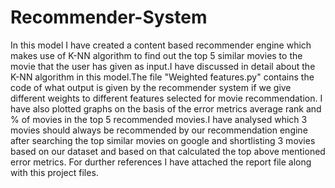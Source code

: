 # Recommender-System
In this model I have created a content based recommender engine which makes use of K-NN algorithm to find out the top 5 similar movies to the movie that the user has given as input.I have discussed in detail about the K-NN algorithm in this model.The file "Weighted features.py" contains the code of what output is given by the  recommender system if we give different weights to different features selected for movie recommendation.
I have also plotted graphs on the basis of the error metrics average rank and % of movies in the top 5 recommended movies.I have analysed which 3 movies should always be recommended by our recommendation engine after searching the top similar movies on google and shortlisting 3 movies based on our dataset and based on that calculated the top above mentioned error metrics. 
For durther references I have attached the report file along with this project files.


